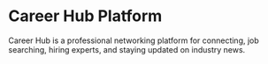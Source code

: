 # Career Hub Platform
Career Hub is a professional networking platform for connecting, job searching, hiring experts, and staying updated on industry news.
